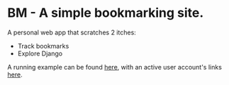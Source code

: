 # BM - A simple bookmarking site.

A personal web app that scratches 2 itches:

- Track bookmarks
- Explore Django

A running example can be found [here](http://bm.mikejanger.net), with an active user account's links  [here](http://bm.mikejanger.net/mj/).
